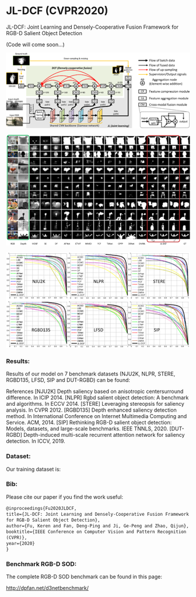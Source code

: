 # JL-DCF (CVPR2020)
JL-DCF: Joint Learning and Densely-Cooperative Fusion Framework for RGB-D Salient Object Detection 

(Code will come soon...)

![alt text](./JL-DCF_framework.png)

![alt text](./JL-DCF_visual_comparisons.png)

![alt text](./JL-DCF_results.png)

### Results:

Results of our model on 7 benchmark datasets (NJU2K, NLPR, STERE, RGBD135, LFSD, SIP and DUT-RGBD) can be found:

References
	[NJU2K] Depth saliency based on anisotropic centersurround difference. In ICIP 2014.
	[NLPR] Rgbd salient object detection: A benchmark and algorithms. In ECCV 2014.
	[STERE] Leveraging stereopsis for saliency analysis. In CVPR 2012.
	[RGBD135] Depth enhanced saliency detection method. In International Conference on Internet Multimedia Computing and Service. ACM, 2014.
	[SIP] Rethinking RGB-D salient object detection: Models, datasets, and large-scale benchmarks. IEEE TNNLS, 2020.
	[DUT-RGBD] Depth-induced multi-scale recurrent attention network for saliency detection. In ICCV, 2019.

### Dataset:

Our training dataset is:

### Bib:

Please cite our paper if you find the work useful:

	@inproceedings{Fu2020JLDCF,
  	title={JL-DCF: Joint Learning and Densely-Cooperative Fusion Framework for RGB-D Salient Object Detection},
  	author={Fu, Keren and Fan, Deng-Ping and Ji, Ge-Peng and Zhao, Qijun},
  	booktitle={IEEE Conference on Computer Vision and Pattern Recognition (CVPR)},
  	year={2020}
	}
  
### Benchmark RGB-D SOD:

The complete RGB-D SOD benchmark can be found in this page:

http://dpfan.net/d3netbenchmark/
